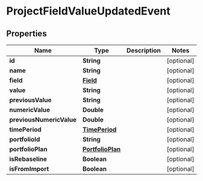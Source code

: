 
# ProjectFieldValueUpdatedEvent

## Properties
Name | Type | Description | Notes
------------ | ------------- | ------------- | -------------
**id** | **String** |  |  [optional]
**name** | **String** |  |  [optional]
**field** | [**Field**](Field.md) |  |  [optional]
**value** | **String** |  |  [optional]
**previousValue** | **String** |  |  [optional]
**numericValue** | **Double** |  |  [optional]
**previousNumericValue** | **Double** |  |  [optional]
**timePeriod** | [**TimePeriod**](TimePeriod.md) |  |  [optional]
**portfolioId** | **String** |  |  [optional]
**portfolioPlan** | [**PortfolioPlan**](PortfolioPlan.md) |  |  [optional]
**isRebaseline** | **Boolean** |  |  [optional]
**isFromImport** | **Boolean** |  |  [optional]



